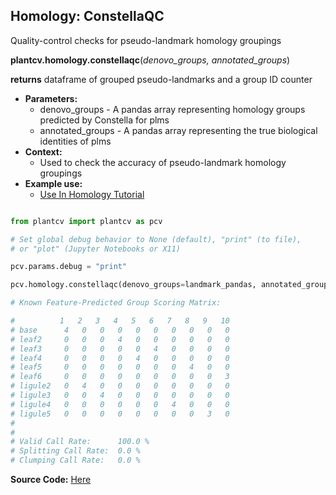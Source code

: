 ## Homology: ConstellaQC

Quality-control checks for pseudo-landmark homology groupings

**plantcv.homology.constellaqc**(*denovo_groups, annotated_groups*)

**returns** dataframe of grouped pseudo-landmarks and a group ID counter

- **Parameters:**
    - denovo_groups - A pandas array representing homology groups predicted by Constella for plms
    - annotated_groups - A pandas array representing the true biological identities of plms
- **Context:**
    - Used to check the accuracy of pseudo-landmark homology groupings
- **Example use:**
    - [Use In Homology Tutorial](tutorials/homology_tutorial.md)


```python

from plantcv import plantcv as pcv

# Set global debug behavior to None (default), "print" (to file), 
# or "plot" (Jupyter Notebooks or X11)

pcv.params.debug = "print"

pcv.homology.constellaqc(denovo_groups=landmark_pandas, annotated_groups=landmark_feat_standards)

# Known Feature-Predicted Group Scoring Matrix:

#          1   2   3   4   5   6   7   8   9   10
# base      4   0   0   0   0   0   0   0   0   0
# leaf2     0   0   0   4   0   0   0   0   0   0
# leaf3     0   0   0   0   0   4   0   0   0   0
# leaf4     0   0   0   0   4   0   0   0   0   0
# leaf5     0   0   0   0   0   0   0   4   0   0
# leaf6     0   0   0   0   0   0   0   0   0   3
# ligule2   0   4   0   0   0   0   0   0   0   0
# ligule3   0   0   4   0   0   0   0   0   0   0
# ligule4   0   0   0   0   0   0   4   0   0   0
# ligule5   0   0   0   0   0   0   0   0   3   0
# 
# 
# Valid Call Rate:      100.0 %
# Splitting Call Rate:  0.0 %
# Clumping Call Rate:   0.0 %

```

**Source Code:** [Here](https://github.com/danforthcenter/plantcv/blob/master/plantcv/plantcv/homology/constellaqc.py)
